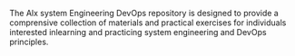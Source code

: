 The Alx system Engineering DevOps repository is designed to provide a comprensive collection of materials and practical exercises for individuals interested inlearning and practicing system engineering and DevOps principles.
